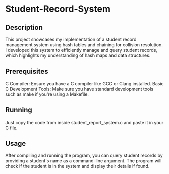 # Student-Record-System

## Description
This project showcases my implementation of a student record management system using hash tables and chaining for collision resolution. I developed this system to efficiently manage and query student records, which highlights my understanding of hash maps and data structures.

## Prerequisites
C Compiler: Ensure you have a C compiler like GCC or Clang installed.
Basic C Development Tools: Make sure you have standard development tools such as make if you're using a Makefile.

## Running
Just copy the code from inside student_report_system.c and paste it in your C file. 

## Usage
After compiling and running the program, you can query student records by providing a student's name as a command-line argument. The program will check if the student is in the system and display their details if found.
